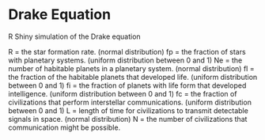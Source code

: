 # Drake Equation
R Shiny simulation of the Drake equation

R = the star formation rate. (normal distribution)
fp = the fraction of stars with planetary systems. (uniform distribution between 0 and 1)
Ne = the number of habitable planets in a planetary system. (normal distribution)
fl = the fraction of the habitable planets that developed life. (uniform distribution between 0 and 1)
fi = the fraction of planets with life form that developed intelligence. (uniform distribution between 0 and 1)
fc = the fraction of civilizations that perform interstellar communications. (uniform distribution between 0 and 1)
L = length of time for civilizations to transmit detectable signals in space. (normal distribution)
N = the number of civilizations that communication might be possible.

